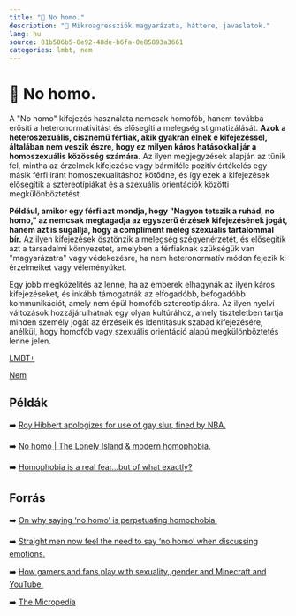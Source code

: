 ```yaml
---
title: "🚫 No homo."
description: "🚫 Mikroagressziók magyarázata, háttere, javaslatok."
lang: hu
source: 81b506b5-8e92-48de-b6fa-0e85893a3661
categories: lmbt, nem
---
```


<div class="wiki-content agression-title">

# 🚫 No homo.

A "No homo" kifejezés használata nemcsak homofób, hanem továbbá erősíti a heteronormativitást és elősegíti a melegség stigmatizálását. **Azok a heteroszexuális, cisznemű férfiak, akik gyakran élnek e kifejezéssel, általában nem veszik észre, hogy ez milyen káros hatásokkal jár a homoszexuális közösség számára.** Az ilyen megjegyzések alapján az tűnik fel, mintha az érzelmek kifejezése vagy bármiféle pozitív értékelés egy másik férfi iránt homoszexualitáshoz kötődne, és így ezek a kifejezések elősegítik a sztereotípiákat és a szexuális orientációk közötti megkülönböztetést.

**Például, amikor egy férfi azt mondja, hogy "Nagyon tetszik a ruhád, no homo," az nemcsak megtagadja az egyszerű érzések kifejezésének jogát, hanem azt is sugallja, hogy a compliment meleg szexuális tartalommal bír.** Az ilyen kifejezések ösztönzik a melegség szégyenérzetét, és elősegítik azt a társadalmi környezetet, amelyben a férfiaknak szükségük van "magyarázatra" vagy védekezésre, ha nem heteronormatív módon fejezik ki érzelmeiket vagy véleményüket.

Egy jobb megközelítés az lenne, ha az emberek elhagynák az ilyen káros kifejezéseket, és inkább támogatnák az elfogadóbb, befogadóbb kommunikációt, amely nem épül homofób sztereotípiákra. Az ilyen nyelvi változások hozzájárulhatnak egy olyan kultúrához, amely tiszteletben tartja minden személy jogát az érzéseik és identitásuk szabad kifejezésére, anélkül, hogy homofób vagy szexuális orientáció alapú megkülönböztetés lenne jelen.


<div class="categories">

[LMBT+](/#/entry?id=lmbt)

[Nem](/#/entry?id=nem)

</div>

## Példák

➡️ [Roy Hibbert apologizes for use of gay slur, fined by NBA.](https://www.sportingnews.com/us/nba/news/4502775-roy-hibbert-no-homo-apology-gay-slur-pacers-heat-nba-playoffs-2013-david-stern)

➡️ [No homo | The Lonely Island & modern homophobia.](https://headstuff.org/entertainment/music/no-homo-lonely-island-modern-homophobia/)

➡️ [Homophobia is a real fear…but of what exactly?](https://slate.com/human-interest/2014/01/what-is-homophobia-why-straight-men-are-right-to-be-afraid-of-homosexuality.html)

## Forrás

➡️ [On why saying ‘no homo’ is perpetuating homophobia.](https://uws-promethean.com/2020/03/10/on-why-saying-no-homo-is-perpetuating-homophobia/ )

➡️ [Straight men now feel the need to say ‘no homo’ when discussing emotions.](https://www.theguardian.com/commentisfree/2014/feb/23/gay-rights-homophobia-michael-sam )

➡️ [How gamers and fans play with sexuality, gender and Minecraft and YouTube.](https://www.tandfonline.com/doi/full/10.1080/17405904.2014.974635)

➡️ [The Micropedia](https://www.themicropedia.org/)


</div>
